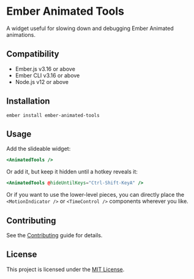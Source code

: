 # Ember Animated Tools

A widget useful for slowing down and debugging Ember Animated animations.


Compatibility
------------------------------------------------------------------------------

* Ember.js v3.16 or above
* Ember CLI v3.16 or above
* Node.js v12 or above

Installation
------------------------------------------------------------------------------

```
ember install ember-animated-tools
```

Usage
------------------------------------------------------------------------------

Add the slideable widget:

```hbs
<AnimatedTools />
```

Or add it, but keep it hidden until a hotkey reveals it:

```hbs
<AnimatedTools @hideUntilKeys="Ctrl-Shift-KeyA" />
```

Or if you want to use the lower-level pieces, you can directly place the `<MotionIndicator />` or `<TimeControl />` components wherever you like.


Contributing
------------------------------------------------------------------------------

See the [Contributing](CONTRIBUTING.md) guide for details.


License
------------------------------------------------------------------------------

This project is licensed under the [MIT License](LICENSE.md).
